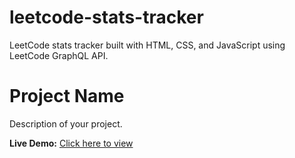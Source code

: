 # leetcode-stats-tracker
LeetCode stats tracker built with HTML, CSS, and JavaScript using LeetCode GraphQL API.

# Project Name

Description of your project.

**Live Demo:** [Click here to view](https://pixelrnk.github.io/leetcode-stats-tracker/)

